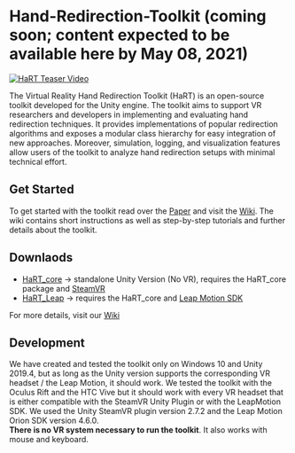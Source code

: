 # Hand-Redirection-Toolkit (coming soon; content expected to be available here by May 08, 2021)

[![HaRT Teaser Video](../../wiki/uploads/ReadmeTeaserImg.png)](http://www.youtube.com/watch?v=w_HhzcV0ndM)

The Virtual Reality Hand Redirection Toolkit (HaRT) is an open-source toolkit developed for the Unity engine. The toolkit aims
to support VR researchers and developers in implementing and evaluating hand redirection techniques. It provides implementations of popular redirection algorithms and exposes a modular class hierarchy for easy integration of new approaches. Moreover, simulation, logging, and visualization features allow users of the toolkit to analyze hand redirection setups with minimal technical effort.

## Get Started
To get started with the toolkit read over the [Paper]() and visit the [Wiki](../../wiki). The wiki contains short instructions as well as step-by-step tutorials and further details about the toolkit.

## Downlaods
- [HaRT_core](Packages/HaRT_core.unitypackage) -> standalone Unity Version (No VR), requires the HaRT_core package and [SteamVR](https://assetstore.unity.com/packages/tools/integration/steamvr-plugin-32647)
- [HaRT_Leap](Packages/HaRT_leap.unitypackage) -> requires the HaRT_core and [Leap Motion SDK](https://developer.leapmotion.com/unity)

For more details, visit our [Wiki](../../wiki)

## Development
We have created and tested the toolkit only on Windows 10 and Unity 2019.4, but as long as the Unity version supports the corresponding VR headset / the Leap Motion, it should work. We tested the toolkit with the Oculus Rift and the HTC Vive but it should work with every VR headset that is either compatible with the SteamVR Unity Plugin or with the LeapMotion SDK. We used the Unity SteamVR plugin version 2.7.2 and the Leap Motion Orion SDK version 4.6.0. <br>
**There is no VR system necessary to run the toolkit**. It also works with mouse and keyboard.
